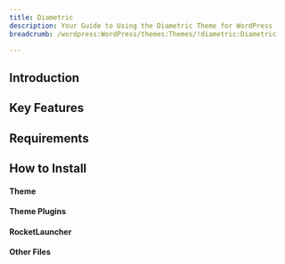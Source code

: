 ```yaml
---
title: Diametric
description: Your Guide to Using the Diametric Theme for WordPress
breadcrumb: /wordpress:WordPress/themes:Themes/!diametric:Diametric

---
```


Introduction
-----

Key Features
-----

Requirements
-----

How to Install
-----

#### Theme

#### Theme Plugins

#### RocketLauncher

#### Other Files
